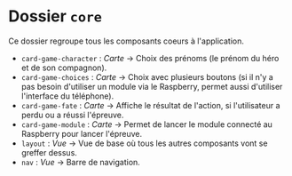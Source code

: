 # Dossier `core`
Ce dossier regroupe tous les composants coeurs à l'application.

- `card-game-character` : _Carte_ -> Choix des prénoms (le prénom du héro et de son compagnon).
- `card-game-choices` : _Carte_ -> Choix avec plusieurs boutons (si il n'y a pas besoin d'utiliser un module via le Raspberry, permet aussi d'utiliser l'interface du téléphone).
- `card-game-fate` : _Carte_ -> Affiche le résultat de l'action, si l'utilisateur a perdu ou a réussi l'épreuve.
- `card-game-module` : _Carte_ -> Permet de lancer le module connecté au Raspberry pour lancer l'épreuve.
- `layout` : _Vue_ -> Vue de base où tous les autres composants vont se greffer dessus.
- `nav` : _Vue_ -> Barre de navigation.
